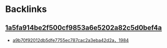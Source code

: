 
# Backlinks
## [1a5fa914be2f500cf9853a6e5202a82c5d0bef4a](1a5fa914be2f500cf9853a6e5202a82c5d0bef4a.md)
- [a9b70f92012db5dfe7755ec787cac2a3eba42d2a，1984](a9b70f92012db5dfe7755ec787cac2a3eba42d2a，1984.md)

